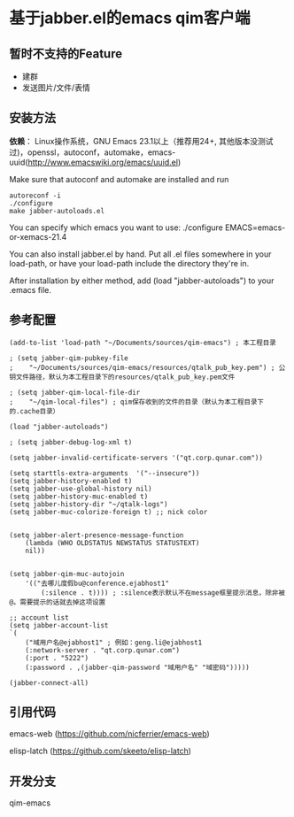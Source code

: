 **基于jabber.el的emacs qim客户端**
===============================

## **暂时不支持的Feature**

* 建群
* 发送图片/文件/表情

## **安装方法**

**依赖**： Linux操作系统，GNU Emacs 23.1以上（推荐用24+, 其他版本没测试过)，openssl，autoconf，automake，emacs-uuid(http://www.emacswiki.org/emacs/uuid.el)

Make sure that autoconf and automake are installed and run

    autoreconf -i
    ./configure
    make jabber-autoloads.el

You can specify which emacs you want to use:
./configure EMACS=emacs-or-xemacs-21.4

You can also install jabber.el by hand.  Put all .el files somewhere
in your load-path, or have your load-path include the directory
they're in.

After installation by either method, add (load "jabber-autoloads") to
your .emacs file.


## **参考配置**

    (add-to-list 'load-path "~/Documents/sources/qim-emacs") ; 本工程目录

    ; (setq jabber-qim-pubkey-file
    ;    "~/Documents/sources/qim-emacs/resources/qtalk_pub_key.pem") ; 公钥文件路径，默认为本工程目录下的resources/qtalk_pub_key.pem文件

    ; (setq jabber-qim-local-file-dir
    ;    "~/qim-local-files") ; qim保存收到的文件的目录（默认为本工程目录下的.cache目录）

    (load "jabber-autoloads")

    ; (setq jabber-debug-log-xml t)

    (setq jabber-invalid-certificate-servers '("qt.corp.qunar.com"))

    (setq starttls-extra-arguments  '("--insecure"))
    (setq jabber-history-enabled t)
    (setq jabber-use-global-history nil)
    (setq jabber-history-muc-enabled t)
    (setq jabber-history-dir "~/qtalk-logs")
    (setq jabber-muc-colorize-foreign t) ;; nick color


    (setq jabber-alert-presence-message-function
        (lambda (WHO OLDSTATUS NEWSTATUS STATUSTEXT)
        nil))


    (setq jabber-qim-muc-autojoin
        '(("去哪儿度假bu@conference.ejabhost1"
            (:silence . t)))) ; :silence表示默认不在message框里提示消息，除非被@。需要提示的话就去掉这项设置

    ;; account list
    (setq jabber-account-list
    `(
        ("域用户名@ejabhost1" ; 例如：geng.li@ejabhost1
        (:network-server . "qt.corp.qunar.com")
        (:port . "5222")
        (:password . ,(jabber-qim-password "域用户名" "域密码")))))

    (jabber-connect-all)


## **引用代码**

emacs-web (https://github.com/nicferrier/emacs-web)

elisp-latch (https://github.com/skeeto/elisp-latch)

## **开发分支**

qim-emacs
